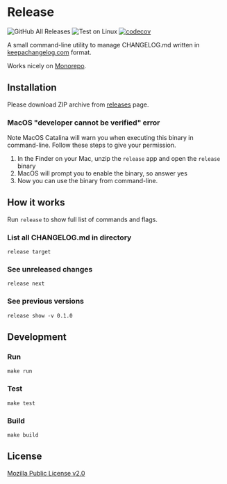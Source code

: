 # Release

![GitHub All Releases](https://img.shields.io/github/downloads/tomodian/release/total?style=social)
![Test on Linux](https://github.com/tomodian/release/workflows/Test%20on%20Linux/badge.svg?branch=develop)
[![codecov](https://codecov.io/gh/tomodian/release/branch/develop/graph/badge.svg)](https://codecov.io/gh/tomodian/release)

A small command-line utility to manage CHANGELOG.md written in [keepachangelog.com](https://keepachangelog.com) format.

Works nicely on [Monorepo](https://en.wikipedia.org/wiki/Monorepo).

## Installation

Please download ZIP archive from [releases](https://github.com/tomodian/release/releases) page.

### MacOS "developer cannot be verified" error

Note MacOS Catalina will warn you when executing this binary in command-line.
Follow these steps to give your permission.

1. In the Finder on your Mac, unzip the `release` app and open the `release` binary
2. MacOS will prompt you to enable the binary, so answer yes
3. Now you can use the binary from command-line.

## How it works

Run `release` to show full list of commands and flags.

### List all CHANGELOG.md in directory

    release target

### See unreleased changes

    release next

### See previous versions

    release show -v 0.1.0

## Development

### Run

    make run

### Test

    make test

### Build

    make build

## License

[Mozilla Public License v2.0](LICENSE)
